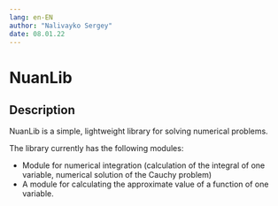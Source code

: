 ```yaml
---
lang: en-EN
author: "Nalivayko Sergey"
date: 08.01.22
---
```


# NuanLib

## Description

NuanLib is a simple, lightweight library for solving numerical problems.

The library currently has the following modules:
- Module for numerical integration (calculation of the integral of one variable, numerical solution of the Cauchy problem)
- A module for calculating the approximate value of a function of one variable.